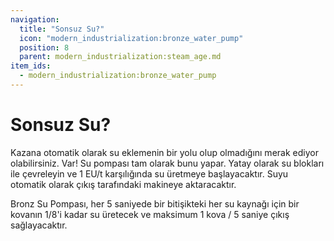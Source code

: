 ```yaml
---
navigation:
  title: "Sonsuz Su?"
  icon: "modern_industrialization:bronze_water_pump"
  position: 8
  parent: modern_industrialization:steam_age.md
item_ids:
  - modern_industrialization:bronze_water_pump
---
```


# Sonsuz Su?

Kazana otomatik olarak su eklemenin bir yolu olup olmadığını merak ediyor olabilirsiniz. Var! Su pompası tam olarak bunu yapar. Yatay olarak su blokları ile çevreleyin ve 1 EU/t karşılığında su üretmeye başlayacaktır.
Suyu otomatik olarak çıkış tarafındaki makineye aktaracaktır.

Bronz Su Pompası, her 5 saniyede bir bitişikteki her su kaynağı için bir kovanın 1/8'i kadar su üretecek ve maksimum 1 kova / 5 saniye çıkış sağlayacaktır.

<Recipe id="modern_industrialization:steam_age/bronze/water_pump_asbl" />

